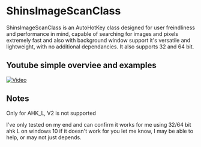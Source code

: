 # ShinsImageScanClass

ShinsImageScanClass is an AutoHotKey class designed for user freindliness and performance in mind, capable of searching for images and pixels extremely fast and also with background window support it's versatile and lightweight, with no additional dependancies. It also supports 32 and 64 bit.

## Youtube simple overviee and examples

[![Video](https://img.youtube.com/vi/wIdcF6KUHIE/default.jpg)](https://www.youtube.com/watch?v=wIdcF6KUHIE)

## Notes

Only for AHK_L, V2 is not supported

I've only tested on my end and can confirm it works for me using 32/64 bit ahk L on windows 10
if it doesn't work for you let me know, I may be able to help, or may not just depends.

